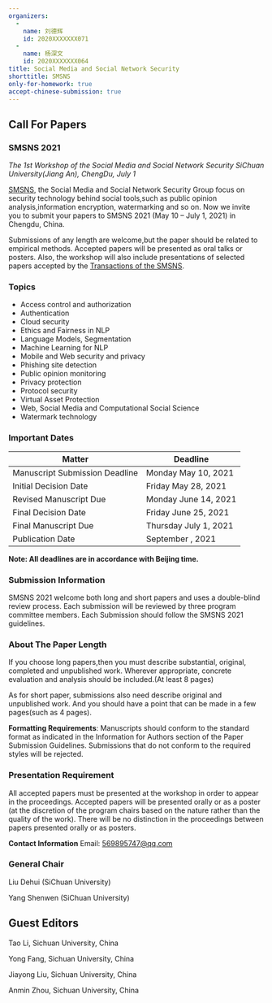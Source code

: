 ```yaml
---
organizers:
  -
    name: 刘德辉
    id: 2020XXXXXXX071
  -
    name: 杨深文
    id: 2020XXXXXXX064
title: Social Media and Social Network Security
shorttitle: SMSNS
only-for-homework: true
accept-chinese-submission: true
---
```


## Call For Papers

### SMSNS 2021
_The 1st Workshop of the Social Media and Social Network Security_
_SiChuan University(Jiang An), ChengDu, July 1_

[SMSNS]('#'), the Social Media and Social Network Security Group focus on security technology behind social tools,such as public opinion analysis,information encryption, watermarking and so on. Now we invite you to submit your papers to SMSNS 2021 (May 10 – July 1, 2021) in Chengdu, China.

Submissions of any length are welcome,but the paper should be related to empirical methods. Accepted papers will be presented as oral talks or posters. Also, the workshop will also include presentations of selected papers accepted by the [Transactions of the SMSNS]('#').

### Topics

+ Access control and authorization
+ Authentication
+ Cloud security
+ Ethics and Fairness in NLP
+ Language Models, Segmentation
+ Machine Learning for NLP
+ Mobile and Web security and privacy
+ Phishing site detection
+ Public opinion monitoring
+ Privacy protection
+ Protocol security
+ Virtual Asset Protection
+ Web, Social Media and Computational Social Science
+ Watermark technology


### Important Dates

| Matter | Deadline  |
|  ----  | ----  |
| Manuscript Submission Deadline  | Monday	May 10, 2021 |
| Initial Decision Date  | Friday	May 28, 2021 |
| Revised Manuscript Due  | Monday	June 14, 2021 |
| Final Decision Date  | Friday	June 25, 2021 |
| Final Manuscript Due |  Thursday	July 1, 2021|
| Publication Date |  September , 2021|

**Note: All deadlines are in accordance with Beijing time.**

### Submission Information

SMSNS 2021 welcome both long and short papers and uses a double-blind review process. Each submission will be reviewed by three program committee members. Each Submission should follow the SMSNS 2021 guidelines.

### About The Paper Length

If you choose long papers,then you must describe substantial, original, completed and unpublished work. Wherever appropriate, concrete evaluation and analysis should be included.(At least 8 pages)

As for short paper, submissions also need describe original and unpublished work. And you should have a point that can be made in a few pages(such as 4 pages).

**Formatting Requirements**:
Manuscripts should conform to the standard format as indicated in the Information for Authors section of the Paper Submission Guidelines. Submissions that do not conform to the required styles will be rejected.

### Presentation Requirement

All accepted papers must be presented at the workshop in order to appear in the proceedings. Accepted papers will be presented orally or as a poster (at the discretion of the program chairs based on the nature rather than the quality of the work). There will be no distinction in the proceedings between papers presented orally or as posters.

**Contact Information**
Email: 569895747@qq.com

### General Chair

Liu Dehui (SiChuan University)

Yang Shenwen (SiChuan University)

## Guest Editors

Tao Li, Sichuan University, China

Yong Fang, Sichuan University, China

Jiayong Liu, Sichuan University, China

Anmin Zhou, Sichuan University, China
